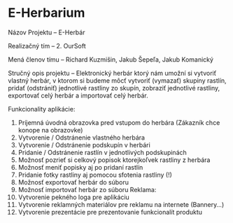 # E-Herbarium

Názov Projektu – E-Herbár

Realizačný tím – 2. OurSoft

Mená členov tímu – Richard Kuzmišin, Jakub Šepeľa, Jakub Komanický

Stručný opis projektu – Elektronický herbár ktorý nám umožní si vytvoriť vlastný herbár, v ktorom si budeme môcť vytvoriť (vymazať) skupiny rastlín, pridať (odstrániť) jednotlivé rastliny zo skupín, zobraziť jednotlivé rastliny, exportovať celý herbár a importovať celý herbár.

Funkcionality aplikácie:
1.	Príjemná úvodná obrazovka pred vstupom do herbára (Zákazník chce konope na obrazovke)
2.	Vytvorenie / Odstránenie vlastného herbára
3.	Vytvorenie / Odstránenie podskupín v herbári
4.	Pridanie / Odstránenie rastlín v jednotlivých podskupinách
5.	Možnosť pozrieť si celkový popisok ktorejkoľvek rastliny z herbára
6.	Možnosť meniť popisky aj po pridaní rastlín
7.	Pridanie fotky rastliny aj pomocou sfotenia rastliny (!)
8.	Možnosť exportovať herbár do súboru
9.	Možnosť importovať herbár zo súboru
Reklama:
1.	Vytvorenie pekného loga pre aplikáciu
2.	Vytvorenie reklamných materiálov pre reklamu na internete (Bannery…)
3.	Vytvorenie prezentácie pre prezentovanie funkcionalít produktu
